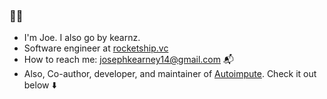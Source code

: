 ### 👋👋

- I'm Joe. I also go by kearnz.
- Software engineer at [rocketship.vc](https://www.rocketship.vc/) 
- How to reach me: josephkearney14@gmail.com :mailbox_with_mail:
- Also, Co-author, developer, and maintainer of [Autoimpute](https://autoimpute.readthedocs.io/en/latest/). Check it out below :arrow_down:	
